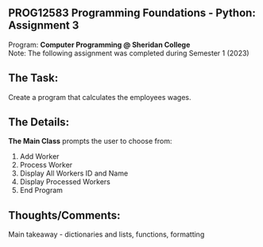## PROG12583 Programming Foundations - Python: Assignment 3
Program: **Computer Programming @ Sheridan College** <br>
Note: The following assignment was completed during Semester 1 (2023) <br>

## The Task:
Create a program that calculates the employees wages. 

## The Details:
**The Main Class** prompts the user to choose from:<br>
<ol>
  <li>Add Worker</li> 
  <li>Process Worker </li> 
  <li>Display All Workers ID and Name </li> 
  <li>Display Processed Workers </li> 
  <li>End Program </li>
</ol>
  
## Thoughts/Comments: 
Main takeaway - dictionaries and lists, functions, formatting 
